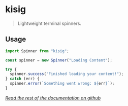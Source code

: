 # kisig

> Lightweight terminal spinners.

## Usage

```js
import Spinner from "kisig";

const spinner = new Spinner("Loading Content");

try {
  spinner.success("Finished loading your content!");
} catch (err) {
  spinner.error(`Something went wrong: ${err}`);
}
```

_[Read the rest of the documentation on github](https://github.com/FLzyy/kisig)_
